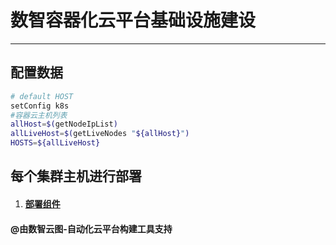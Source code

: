 # 数智容器化云平台基础设施建设
---

## 配置数据

```bash
# default HOST 
setConfig k8s
#容器云主机列表
allHost=$(getNodeIpList)
allLiveHost=$(getLiveNodes "${allHost}")
HOSTS=${allLiveHost}

```

## 每个集群主机进行部署

1.   #### [部署组件](../mop/deploy/${HOST_OPERATION}.md)

#### @由数智云图-自动化云平台构建工具支持